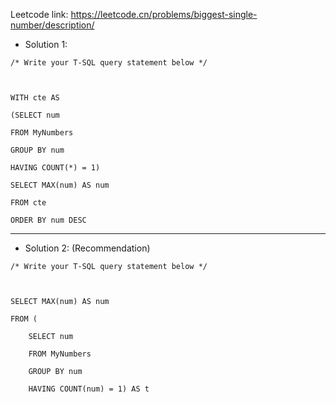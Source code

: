 Leetcode link: https://leetcode.cn/problems/biggest-single-number/description/ 

- Solution 1:
```
/* Write your T-SQL query statement below */



WITH cte AS

(SELECT num

FROM MyNumbers

GROUP BY num

HAVING COUNT(*) = 1)

SELECT MAX(num) AS num

FROM cte

ORDER BY num DESC
```

---

- Solution 2: (Recommendation)
```
/* Write your T-SQL query statement below */



SELECT MAX(num) AS num

FROM (

    SELECT num

    FROM MyNumbers

    GROUP BY num

    HAVING COUNT(num) = 1) AS t
```

